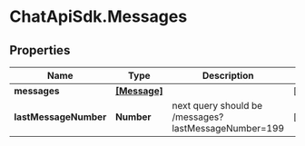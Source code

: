 # ChatApiSdk.Messages

## Properties

Name | Type | Description | Notes
------------ | ------------- | ------------- | -------------
**messages** | [**[Message]**](Message.md) |  | [optional] 
**lastMessageNumber** | **Number** | next query should be /messages?lastMessageNumber&#x3D;199 | [optional] 


